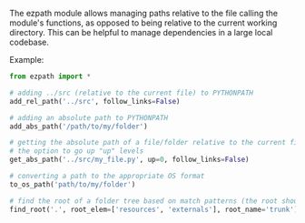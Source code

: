 The ezpath module allows managing paths relative to the file calling the module's functions, as opposed to being relative to the current working directory. This can be helpful to manage dependencies in a large local codebase.

Example:

```python
from ezpath import *

# adding ../src (relative to the current file) to PYTHONPATH
add_rel_path('../src', follow_links=False)

# adding an absolute path to PYTHONPATH
add_abs_path('/path/to/my/folder')

# getting the absolute path of a file/folder relative to the current file, with
# the option to go up "up" levels
get_abs_path('../src/my_file.py', up=0, follow_links=False)

# converting a path to the appropriate OS format
to_os_path('path/to/my/folder')

# find the root of a folder tree based on match patterns (the root should be named 'trunk' and contain folders named 'resources' or 'externals')
find_root('.', root_elem=['resources', 'externals'], root_name='trunk')
```
